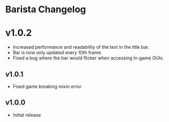 # Barista Changelog    
  
# v1.0.2  
* Increased performance and readability of the text in the title bar.  
* Bar is now only updated every 10th frame.  
* Fixed a bug where the bar would flicker when accessing in-game GUIs.  

## v1.0.1  
* Fixed game breaking mixin error

## v1.0.0  
* Initial release  